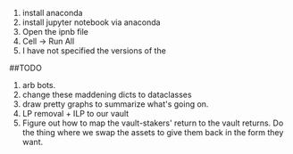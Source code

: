 1. install anaconda
2. install jupyter notebook via anaconda
3. Open the ipnb file
4. Cell -> Run All
5. I have not specified the versions of the


##TODO

1. arb bots.
2. change these maddening dicts to dataclasses
3. draw pretty graphs to summarize what's going on.
4. LP removal + ILP  to our vault
5. Figure out how to map the vault-stakers' return to the vault returns. Do the thing where we swap the assets to give them back in the form they want.
